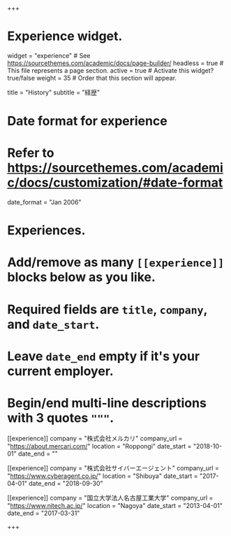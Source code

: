 +++
# Experience widget.
widget = "experience"  # See https://sourcethemes.com/academic/docs/page-builder/
headless = true  # This file represents a page section.
active = true  # Activate this widget? true/false
weight = 35  # Order that this section will appear.

title = "History"
subtitle = "経歴"

# Date format for experience
#   Refer to https://sourcethemes.com/academic/docs/customization/#date-format
date_format = "Jan 2006"

# Experiences.
#   Add/remove as many `[[experience]]` blocks below as you like.
#   Required fields are `title`, `company`, and `date_start`.
#   Leave `date_end` empty if it's your current employer.
#   Begin/end multi-line descriptions with 3 quotes `"""`.
[[experience]]
  company = "株式会社メルカリ"
  company_url = "https://about.mercari.com/"
  location = "Roppongi"
  date_start = "2018-10-01"
  date_end = ""

[[experience]]
  company = "株式会社サイバーエージェント"
  company_url = "https://www.cyberagent.co.jp/"
  location = "Shibuya"
  date_start = "2017-04-01"
  date_end = "2018-09-30"

[[experience]]
  company = "国立大学法人名古屋工業大学"
  company_url = "https://www.nitech.ac.jp/"
  location = "Nagoya"
  date_start = "2013-04-01"
  date_end = "2017-03-31"

+++
